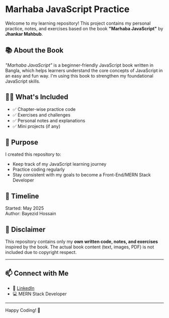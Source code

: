 # Marhaba JavaScript Practice

Welcome to my learning repository! This project contains my personal practice, notes, and exercises based on the book **"Marhaba JavaScript"** by **Jhankar Mahbub**.

## 📚 About the Book
*"Marhaba JavaScript"* is a beginner-friendly JavaScript book written in Bangla, which helps learners understand the core concepts of JavaScript in an easy and fun way. I'm using this book to strengthen my foundational JavaScript skills.

## 👨‍💻 What's Included

- ✅ Chapter-wise practice code  
- ✅ Exercises and challenges  
- ✅ Personal notes and explanations  
- ✅ Mini projects (if any)  

## 🧠 Purpose

I created this repository to:
- Keep track of my JavaScript learning journey
- Practice coding regularly
- Stay consistent with my goals to become a Front-End/MERN Stack Developer

## 📅 Timeline
Started: May 2025  
Author: Bayezid Hossain

## 📌 Disclaimer
This repository contains only my **own written code, notes, and exercises** inspired by the book. The actual book content (text, images, PDF) is not included due to copyright respect.

---

## 📫 Connect with Me

- 🔗 [LinkedIn](https://www.linkedin.com/in/bayezid-developer) 
- 💻 MERN Stack Developer

---

Happy Coding! 🚀  
